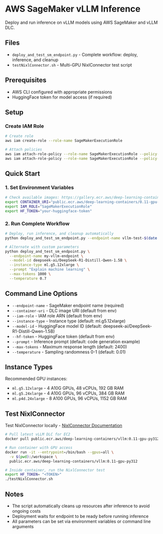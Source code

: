 # AWS SageMaker vLLM Inference

Deploy and run inference on vLLM models using AWS SageMaker and vLLM DLC.

## Files

- `deploy_and_test_sm_endpoint.py` - Complete workflow: deploy, inference, and cleanup
- `testNixlConnector.sh` - Multi-GPU NixlConnector test script

## Prerequisites

- AWS CLI configured with appropriate permissions
- HuggingFace token for model access (if required)

## Setup

### Create IAM Role

```bash
# Create role
aws iam create-role --role-name SageMakerExecutionRole

# Attach policies
aws iam attach-role-policy --role-name SageMakerExecutionRole --policy-arn arn:aws:iam::aws:policy/AmazonSageMakerFullAccess
aws iam attach-role-policy --role-name SageMakerExecutionRole --policy-arn arn:aws:iam::aws:policy/AmazonElasticContainerRegistryPublicFullAccess
```

## Quick Start

### 1. Set Environment Variables

```bash
# Check available images: https://gallery.ecr.aws/deep-learning-containers/vllm
export CONTAINER_URI="public.ecr.aws/deep-learning-containers/0.11-gpu-py312"
export IAM_ROLE="SageMakerExecutionRole"
export HF_TOKEN="your-huggingface-token" 
```

### 2. Run Complete Workflow

```bash
# Deploy, run inference, and cleanup automatically
python deploy_and_test_sm_endpoint.py --endpoint-name vllm-test-$(date +%s) --prompt "Write a Python function to calculate fibonacci numbers"

# Alternate with custom parameters
python deploy_and_test_sm_endpoint.py \
  --endpoint-name my-vllm-endpoint \
  --model-id deepseek-ai/DeepSeek-R1-Distill-Qwen-1.5B \
  --instance-type ml.g5.12xlarge \
  --prompt "Explain machine learning" \
  --max-tokens 1000 \
  --temperature 0.7
```

## Command Line Options

- `--endpoint-name` - SageMaker endpoint name (required)
- `--container-uri` - DLC image URI (default from env)
- `--iam-role` - IAM role ARN (default from env)
- `--instance-type` - Instance type (default: ml.g5.12xlarge)
- `--model-id` - HuggingFace model ID (default: deepseek-ai/DeepSeek-R1-Distill-Qwen-1.5B)
- `--hf-token` - HuggingFace token (default from env)
- `--prompt` - Inference prompt (default: code generation example)
- `--max-tokens` - Maximum response length (default: 2400)
- `--temperature` - Sampling randomness 0-1 (default: 0.01)

## Instance Types

Recommended GPU instances:
- `ml.g5.12xlarge` - 4 A10G GPUs, 48 vCPUs, 192 GB RAM
- `ml.g5.24xlarge` - 4 A10G GPUs, 96 vCPUs, 384 GB RAM
- `ml.p4d.24xlarge` - 8 A100 GPUs, 96 vCPUs, 1152 GB RAM

## Test NixlConnector

Test NixlConnector locally - [NixlConnector Documentation](https://docs.vllm.ai/en/latest/features/nixl_connector_usage.html#transport-configuration)

```bash
# Pull latest vLLM DLC for EC2
docker pull public.ecr.aws/deep-learning-containers/vllm:0.11-gpu-py312

# Run container with GPU access
docker run -it --entrypoint=/bin/bash --gpus=all \
  -v $(pwd):/workspace \
  public.ecr.aws/deep-learning-containers/vllm:0.11-gpu-py312

# Inside container, run the NixlConnector test
export HF_TOKEN= "<TOKEN>"
./testNixlConnector.sh
```

## Notes

- The script automatically cleans up resources after inference to avoid ongoing costs
- Deployment waits for endpoint to be ready before running inference
- All parameters can be set via environment variables or command line arguments